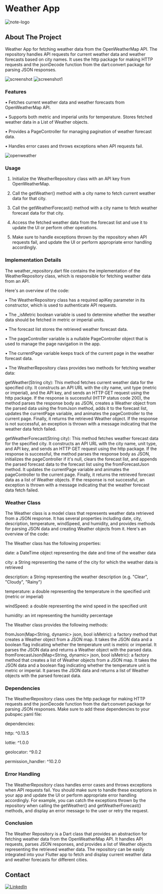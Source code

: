# Weather App
![note-logo]




## About The Project

Weather App for fetching weather data from the OpenWeatherMap API. The repository handles API requests for current weather data and weather forecasts based on city names. It uses the http package for making HTTP requests and the jsonDecode function from the dart:convert package for parsing JSON responses.

![screenshot]  ![screenshot1]
### Features

•	Fetches current weather data and weather forecasts from OpenWeatherMap API.

•   Supports both metric and imperial units for temperature.
Stores fetched weather data in a List of Weather objects.

•   Provides a PageController for managing pagination of weather forecast data.

•   Handles error cases and throws exceptions when API requests fail.

![openweather]


### Usage
1. Initialize the WeatherRepository class with an API key from OpenWeatherMap.

2. Call the getWeather() method with a city name to fetch current weather data for that city.

3. Call the getWeatherForecast() method with a city name to fetch weather forecast data for that city.

4. Access the fetched weather data from the forecast list and use it to update the UI or perform other operations.

5. Make sure to handle exceptions thrown by the repository when API requests fail, and update the UI or perform appropriate error handling accordingly.

### Implementation Details

The weather_repository.dart file contains the implementation of the WeatherRepository class, which is responsible for fetching weather data from an API.

Here's an overview of the code:

•   The WeatherRepository class has a required apiKey parameter in its constructor, which is used to authenticate API requests.

•   The _isMetric boolean variable is used to determine whether the weather data should be fetched in metric or imperial units.

•   The forecast list stores the retrieved weather forecast data.

•   The pageController variable is a nullable PageController object that is used to manage the page navigation in the app.

•   The currentPage variable keeps track of the current page in the weather forecast data.

•   The WeatherRepository class provides two methods for fetching weather data:

getWeather(String city): This method fetches current weather data for the specified city. It constructs an API URL with the city name, unit type (metric or imperial), and the API key, and sends an HTTP GET request using the http package. If the response is successful (HTTP status code 200), the method parses the response body as JSON, creates a Weather object from the parsed data using the fromJson method, adds it to the forecast list, updates the currentPage variable, and animates the pageController to the current page. Finally, it returns the retrieved Weather object. If the response is not successful, an exception is thrown with a message indicating that the weather data fetch failed.

getWeatherForecast(String city): This method fetches weather forecast data for the specified city. It constructs an API URL with the city name, unit type, and API key, and sends an HTTP GET request using the http package. If the response is successful, the method parses the response body as JSON, initializes the pageController if it's null, clears the forecast list, and appends the parsed forecast data to the forecast list using the fromForecastJson method. It updates the currentPage variable and animates the pageController to the current page. Finally, it returns the retrieved forecast data as a list of Weather objects. If the response is not successful, an exception is thrown with a message indicating that the weather forecast data fetch failed.

### Weather Class

The Weather class is a model class that represents weather data retrieved from a JSON response. It has several properties including date, city, description, temperature, windSpeed, and humidity, and provides methods for parsing JSON data and creating Weather objects from it. Here's an overview of the code:

The Weather class has the following properties:

date: a DateTime object representing the date and time of the weather data

city: a String representing the name of the city for which the weather data is retrieved

description: a String representing the weather description (e.g. "Clear", "Cloudy", "Rainy")

temperature: a double representing the temperature in the specified unit (metric or imperial)

windSpeed: a double representing the wind speed in the specified unit

humidity: an int representing the humidity percentage


The Weather class provides the following methods:

fromJson(Map<String, dynamic> json, bool isMetric): a factory method that creates a Weather object from a JSON map. It takes the JSON data and a boolean flag indicating whether the temperature unit is metric or imperial. It parses the JSON data and returns a Weather object with the parsed data.
fromForecastJson(Map<String, dynamic> json, bool isMetric): a factory method that creates a list of Weather objects from a JSON map. It takes the JSON data and a boolean flag indicating whether the temperature unit is metric or imperial. It parses the JSON data and returns a list of Weather objects with the parsed forecast data.

### Dependencies
The WeatherRepository class uses the http package for making HTTP requests and the jsonDecode function from the dart:convert package for parsing JSON responses. Make sure to add these dependencies to your pubspec.yaml file:

dependencies:

http: ^0.13.5

lottie: ^1.0.0

geolocator: ^9.0.2

permission_handler: ^10.2.0

### Error Handling
The WeatherRepository class handles error cases and throws exceptions when API requests fail. You should make sure to handle these exceptions in your app and update the UI or perform appropriate error handling accordingly. For example, you can catch the exceptions thrown by the repository when calling the getWeather() and getWeatherForecast() methods, and display an error message to the user or retry the request.

### Conclusion
The Weather Repository is a Dart class that provides an abstraction for fetching weather data from the OpenWeatherMap API. It handles API requests, parses JSON responses, and provides a list of Weather objects representing the retrieved weather data. The repository can be easily integrated into your Flutter app to fetch and display current weather data and weather forecasts for different cities.





## Contact
[![LinkedIn][linkedin-shield]][linkedin-url]








[linkedin-shield]: https://img.shields.io/badge/-LinkedIn-black.svg?style=for-the-badge&logo=linkedin&colorB=555
[linkedin-url]: https://www.linkedin.com/in/ivan-cilakov-551489168/
[product-screenshot]: images/screenshot.png
[note-logo]: https://i.imgur.com/l5FQe3Db.jpg
[openweather]: https://i.imgur.com/hmU0JBrm.jpg
[screenshot]: https://i.imgur.com/qRozjdzh.png
[screenshot1]: https://i.imgur.com/YFtcKnVh.png




 


